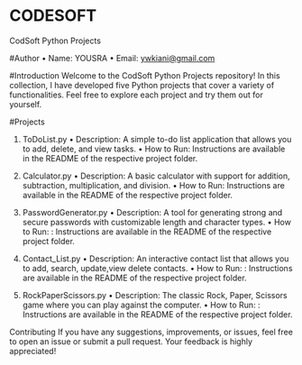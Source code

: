 # CODESOFT
CodSoft Python Projects
 
#Author
• Name: YOUSRA
• Email: ywkiani@gmail.com

#Introduction
Welcome to the CodSoft Python Projects repository! In this collection, I have developed five Python projects
that cover a variety of functionalities. Feel free to explore each project and try them out for yourself.

#Projects
1. ToDoList.py
• Description: A simple to-do list application that allows you to add, delete, and view tasks.
• How to Run: Instructions are available in the README of the respective project folder.

2. Calculator.py
• Description: A basic calculator with support for addition, subtraction, multiplication, and division.
• How to Run: Instructions are available in the README of the respective project folder.

3. PasswordGenerator.py
• Description: A tool for generating strong and secure passwords with customizable length and character types.
• How to Run: : Instructions are available in the README of the respective project folder.

4. Contact_List.py
• Description: An interactive contact list that allows you to add, search, update,view delete contacts.
• How to Run: : Instructions are available in the README of the respective project folder.

5. RockPaperScissors.py
• Description: The classic Rock, Paper, Scissors game where you can play against the computer.
• How to Run: : Instructions are available in the README of the respective project folder.

Contributing
If you have any suggestions, improvements, or issues, feel free to open an issue or
submit a pull request. Your feedback is highly appreciated!
